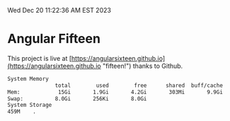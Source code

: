 Wed Dec 20 11:22:36 AM EST 2023

# Angular Fifteen


This project is live at [https://angularsixteen.github.io](https://angularsixteen.github.io "fifteen!") thanks to Github.

```bash
System Memory
               total        used        free      shared  buff/cache   available
Mem:            15Gi       1.9Gi       4.2Gi       303Mi       9.9Gi        13Gi
Swap:          8.0Gi       256Ki       8.0Gi
System Storage
459M	.

